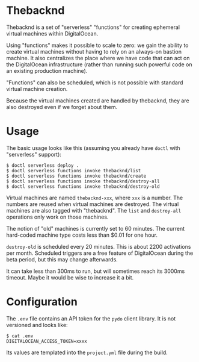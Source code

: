 # Thebacknd

Thebacknd is a set of "serverless" "functions" for creating ephemeral virtual
machines within DigitalOcean.

Using "functions" makes it possible to scale to zero: we gain the ability to
create virtual machines without having to rely on an always-on bastion machine.
It also centralizes the place where we have code that can act on the
DigitalOcean infrastructure (rather than running such powerful code on an
existing production machine).

"Functions" can also be scheduled, which is not possible with standard virtual
machine creation.

Because the virtual machines created are handled by thebacknd, they are also
destroyed even if we forget about them.

# Usage

The basic usage looks like this (assuming you already have `doctl` with
"serverless" support):

```
$ doctl serverless deploy .
$ doctl serverless functions invoke thebacknd/list
$ doctl serverless functions invoke thebacknd/create
$ doctl serverless functions invoke thebacknd/destroy-all
$ doctl serverless functions invoke thebacknd/destroy-old
```

Virtual machines are named `thebacknd-xxx`, where `xxx` is a number. The
numbers are reused when virtual machines are destroyed. The virtual machines
are also tagged with "thebacknd". The `list` and `destroy-all` operations only
work on those machines.

The notion of "old" machines is currently set to 60 minutes. The current
hard-coded machine type costs less than $0.01 for one hour.

`destroy-old` is scheduled every 20 minutes. This is about 2200 activations per
month. Scheduled triggers are a free feature of DigitalOcean during the beta
period, but this may change afterwards.

It can take less than 300ms to run, but will sometimes reach its 3000ms
timeout. Maybe it would be wise to increase it a bit.

# Configuration

The `.env` file contains an API token for the `pydo` client library. It is not
versioned and looks like:

```
$ cat .env
DIGITALOCEAN_ACCESS_TOKEN=xxxx
```

Its values are templated into the `project.yml` file during the build.
